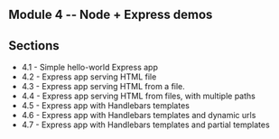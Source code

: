## Module 4 -- Node + Express demos

## Sections
- 4.1 - Simple hello-world Express app
- 4.2 - Express app serving HTML file
- 4.3 - Express app serving HTML from a file.
- 4.4 - Express app serving HTML from files, with multiple paths
- 4.5 - Express app with Handlebars templates
- 4.6 - Express app with Handlebars templates and dynamic urls
- 4.7 - Express app with Handlebars templates and partial templates